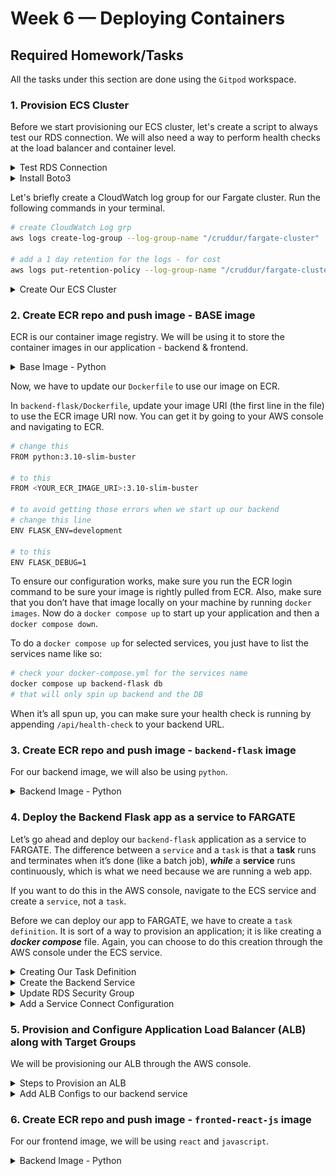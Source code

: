 # Week 6 — Deploying Containers

## Required Homework/Tasks

All the tasks under this section are done using the `Gitpod` workspace.

### 1. Provision ECS Cluster 

Before we start provisioning our ECS cluster, let's create a script to always test our RDS connection. We will also need a way to perform health checks at the load balancer and container level.

<details><summary>Test RDS Connection</summary>
<p> 

Let's create a script that will help us test the connection in our RDS instance.

In the `backend-flask/bin/db/` directory, create a script file named `test`. This script easily checks our connection from our container. so we just need to run the script from our container to test that our RDS instance (database) is connected. 

```python
#!/usr/bin/env python3

import psycopg
import os
import sys

connection_url = os.getenv("CONNECTION_URL")

# use this one to test if it works
# connection_url = os.getenv("PRD_CONNECTION_URL")

conn = None
try:
  print('attempting connection')
  conn = psycopg.connect(connection_url)
  print("Connection successful!")
except psycopg.Error as e:
  print("Unable to connect to the database:", e)
finally:
  conn.close()
```

**NOTE:** Make sure your RDS instance in AWS is started before executing the above script. 

To ensure you have the right permissions to execute the newly created script, run the following commands:

```bash
# By default, you will get permission denied when trying to run a script you just created
# run this command to grant it permission - https://www.tutorialspoint.com/unix/unix-file-permission.htm
chmod 555 backend-flask/bin/db/test
  
# execute the script 
./backend-flask/bin/db/test
```

</p>
</details>

<details><summary>Install Boto3</summary>
<p> 

Now let's do a health check for our `Flask` app. We'll add the following endpoint in our `app.py` file. This could be added at the top or bottom of where the other endpoints go, your preference. 

```python
@app.route('/api/health-check')
def health_check():
  return {'success': True}, 200
```

In the `backend-flask/bin/` directory, create a folder named `flask` and a file inside the folder called `health-check`.

```bash
# creates the "flask" folder
mkdir backend-flask/bin/flask

# creates the "health-check" file
touch backend-flask/bin/flask/health-check
```

We are using a `python` script for our `health-check` because we don't want to package network utilities like `curl` and `wget` in our script to avoid someone easily getting into our containers. 

Content of the `health-check` script:

```python
#!/usr/bin/env python3

import urllib.request

try:
  response = urllib.request.urlopen('http://localhost:4567/api/health-check')
  if response.getcode() == 200:
    print("[OK] Flask server is running")
    exit(0) # success
  else:
    print("[BAD] Flask server is not running")
    exit(1) # error

# This "except ConnectionRefusedError as e:" for some reason, is not capturing the error...
# So we'll just catch on all, even though this is a bad practice

except Exception as e:
  print(e)
  exit(1) # false


# If the exit codes aren't explicitly called, 
# It will automatically exit with a code 0, even if it exited with an error.
```

To ensure you have the right permissions to execute the newly created script, run the following commands:

```bash
# By default, you will get permission denied when trying to run a script you just created
# run this command to grant it permission - https://www.tutorialspoint.com/unix/unix-file-permission.htm
chmod 555 backend-flask/bin/flask/health-check
  
# execute the script 
./backend-flask/bin/flask/health-check
```

</p>
</details>

Let's briefly create a CloudWatch log group for our Fargate cluster. Run the following commands in your terminal. 

```bash
# create CloudWatch Log grp
aws logs create-log-group --log-group-name "/cruddur/fargate-cluster"

# add a 1 day retention for the logs - for cost 
aws logs put-retention-policy --log-group-name "/cruddur/fargate-cluster" --retention-in-days 1
```

<details><summary>Create Our ECS Cluster</summary>
<p> 

We will be using `service-connect` to create our ECS cluster. `Service-Connect` uses namespaces, and these namespaces can be viewed in your AWS Cloud Map. AWS Cloud Map is a way to name your resources dynamically. It’s sort of a way to map your AWS resources. [Read more here](https://blog.kerosene.cloud/using-aws-cloudmap-with-ecs-for-service-discovery-e9c04808e33b) 

```bash
aws ecs create-cluster \
--cluster-name cruddur \
--service-connect-defaults namespace=cruddur
```

After creation, go to your AWS console to confirm that your cluster was created or is being created. 

If you encounter this error while trying to create your ECS cluster, simply retry a couple of times. 

![Image of ECS API Error](assets/ecs-api-error.png)

Here's the reason for the error: [ServerException](https://repost.aws/knowledge-center/ecs-api-common-errors) 

</p>
</details>

### 2. Create ECR repo and push image - BASE image

ECR is our container image registry. We will be using it to store the container images in our application - backend & frontend.

<details><summary>Base Image - Python</summary>
<p> 

Check the `Dockerfile` of your `backend` folder and see what image it’s using. Let's create our repo for the base image.

```bash
# create the repo
aws ecr create-repository \
  --repository-name cruddur-python \
  --image-tag-mutability MUTABLE
```

### Login to ECR 

To be able to pull and push images to ECR, we need to log in to ECR. So to retrieve an authentication token and authenticate your Docker client to your registry, run the following command in your terminal.

```bash
aws ecr get-login-password --region $AWS_DEFAULT_REGION | docker login --username AWS --password-stdin "$AWS_ACCOUNT_ID.dkr.ecr.$AWS_DEFAULT_REGION.amazonaws.com"
```

### Set URL

This is a way to map to our new repo’s URI.

```bash
# set your URL as an environment variable 
export ECR_PYTHON_URL="$AWS_ACCOUNT_ID.dkr.ecr.$AWS_DEFAULT_REGION.amazonaws.com/cruddur-python"

# set your URL as an environment variable - GitPod
gp env ECR_PYTHON_URL="$AWS_ACCOUNT_ID.dkr.ecr.$AWS_DEFAULT_REGION.amazonaws.com/cruddur-python"

# ensure it matches the one in your AWS console
echo $ECR_PYTHON_URL
```

### Pull Image 

Now, let’s pull our image from docker.

```bash
docker pull python:3.10-slim-buster
```

### Tag Image 

Let’s tag the image we just pulled.

```bash
docker tag python:3.10-slim-buster $ECR_PYTHON_URL:3.10-slim-buster

# to confirm the image was properly tagged
docker images 
```

### Push Image 

Now, go ahead and push the image to ECR.

```bash
docker push $ECR_PYTHON_URL:3.10-slim-buster
```

</p>
</details>

Now, we have to update our `Dockerfile` to use our image on ECR. 

In `backend-flask/Dockerfile`, update your image URI (the first line in the file) to use the ECR image URI now. You can get it by going to your AWS console and navigating to ECR.

```bash
# change this 
FROM python:3.10-slim-buster

# to this 
FROM <YOUR_ECR_IMAGE_URI>:3.10-slim-buster

# to avoid getting those errors when we start up our backend
# change this line 
ENV FLASK_ENV=development

# to this 
ENV FLASK_DEBUG=1
```

To ensure our configuration works, make sure you run the ECR login command to be sure your image is rightly pulled from ECR. Also, make sure that you don’t have that image locally on your machine by running `docker images`. Now do a `docker compose up` to start up your application and then a `docker compose down`. 

To do a `docker compose up` for selected services, you just have to list the services name like so:

```bash
# check your docker-compose.yml for the services name
docker compose up backend-flask db 
# that will only spin up backend and the DB
```

When it’s all spun up, you can make sure your health check is running by appending `/api/health-check` to your backend URL.


### 3. Create ECR repo and push image - `backend-flask` image

For our backend image, we will also be using `python`. 

<details><summary>Backend Image - Python</summary>
<p> 

Check the `Dockerfile` of your backend folder and see what image it’s using. Let's create our repo for the `backend-flask` image.

```bash
# create the repo
aws ecr create-repository \
  --repository-name backend-flask \
  --image-tag-mutability MUTABLE
```

### Login to ECR 

To be able to pull and push images to ECR, we need to log in to ECR. So to retrieve an authentication token and authenticate your Docker client to your registry, run the following command in your terminal.

```bash
aws ecr get-login-password --region $AWS_DEFAULT_REGION | docker login --username AWS --password-stdin "$AWS_ACCOUNT_ID.dkr.ecr.$AWS_DEFAULT_REGION.amazonaws.com"
```

### Set URL

This is a way to map to our new repo’s URI.

```bash
# set our URL as an environment variable 
export ECR_BACKEND_FLASK_URL="$AWS_ACCOUNT_ID.dkr.ecr.$AWS_DEFAULT_REGION.amazonaws.com/backend-flask"

# set our URL as an environment variable - GitPod
gp env ECR_BACKEND_FLASK_URL="$AWS_ACCOUNT_ID.dkr.ecr.$AWS_DEFAULT_REGION.amazonaws.com/backend-flask"

# ensure it matches the one in your AWS console
echo $ECR_BACKEND_FLASK_URL
```

### Build Image 

Now, let’s build our image.

```bash
# make sure to be in your backend-flask folder 
docker build -t backend-flask .
```

### Tag Image 

Let’s tag the image we just built.

```bash
docker tag backend-flask:latest $ECR_BACKEND_FLASK_URL:latest

# to confirm the image was properly tagged
docker images 
```

### Push Image 

Now, go ahead and push the image to ECR.

```bash
docker push $ECR_BACKEND_FLASK_URL:latest
```

</p>
</details>


### 4. Deploy the Backend Flask app as a service to FARGATE

Let’s go ahead and deploy our `backend-flask` application as a service to FARGATE. The difference between a `service` and a `task` is that a **task** runs and terminates when it’s done (like a batch job), ***while*** a **service** runs continuously, which is what we need because we are running a web app. 

If you want to do this in the AWS console, navigate to the ECS service and create a `service`, not a `task`.

Before we can deploy our app to FARGATE, we have to create a `task definition`. It is sort of a way to provision an application; it is like creating a ***docker compose*** file. Again, you can choose to do this creation through the AWS console under the ECS service.

<details><summary>Creating Our Task Definition</summary>
<p> 
  
In the `aws/` directory, create a folder named `task-definitions` with a file called `backend-flask.json` for the task definitions. 

```bash
# create folder
mkdir aws/task-definitions

# create file
touch aws/task-definitions/backend-flask.json
```

Content of the `backend-flask.json` file:

```json
{
  "family": "backend-flask",
  // REMEMBER to change the AWS account id
  "executionRoleArn": "arn:aws:iam::387543059434:role/CruddurServiceExecutionRole",
  "taskRoleArn": "arn:aws:iam::387543059434:role/CruddurTaskRole",
  "networkMode": "awsvpc",
  "cpu": "256",
  "memory": "512",
  "requiresCompatibilities": [ 
    "FARGATE" 
  ],
  "containerDefinitions": [
    {
      "name": "backend-flask",
      // REMEMBER to change the AWS account id & region
      // make sure you grab yours from your ECR
      "image": "387543059434.dkr.ecr.ca-central-1.amazonaws.com/backend-flask",
      "essential": true,
      "healthCheck": {
        "command": [
          "CMD-SHELL",
          "python /backend-flask/bin/flask/health-check"
        ],
        "interval": 30,
        "timeout": 5,
        "retries": 3,
        "startPeriod": 60
      },
      "portMappings": [
        {
          "name": "backend-flask",
          "containerPort": 4567,
          "protocol": "tcp", 
          "appProtocol": "http"
        }
      ],
      "logConfiguration": {
        "logDriver": "awslogs",
        "options": {
            "awslogs-group": "cruddur",
            // REMEMBER to change the AWS region
            "awslogs-region": "ca-central-1",
            "awslogs-stream-prefix": "backend-flask"
        }
      },

      // REMEMBER to change the values to yours
      "environment": [
        {"name": "OTEL_SERVICE_NAME", "value": "backend-flask"},
        {"name": "OTEL_EXPORTER_OTLP_ENDPOINT", "value": "https://api.honeycomb.io"},
        {"name": "AWS_COGNITO_USER_POOL_ID", "value": "ca-central-1_CQ4wDfnwc"},
        {"name": "AWS_COGNITO_USER_POOL_CLIENT_ID", "value": "5b6ro31g97urk767adrbrdj1g5"},
        
        // we won't be leaving our origin open to the internet (*)
        {"name": "FRONTEND_URL", "value": "*"},
        {"name": "BACKEND_URL", "value": "*"},
        {"name": "AWS_DEFAULT_REGION", "value": "ca-central-1"}
      ],
      // REMEMBER to change the AWS account ids & regions
      "secrets": [
        {"name": "AWS_ACCESS_KEY_ID"    , "valueFrom": "arn:aws:ssm:ca-central-1:387543059434:parameter/cruddur/backend-flask/AWS_ACCESS_KEY_ID"},
        {"name": "AWS_SECRET_ACCESS_KEY", "valueFrom": "arn:aws:ssm:ca-central-1:387543059434:parameter/cruddur/backend-flask/AWS_SECRET_ACCESS_KEY"},
        {"name": "CONNECTION_URL"       , "valueFrom": "arn:aws:ssm:ca-central-1:387543059434:parameter/cruddur/backend-flask/CONNECTION_URL" },
        {"name": "ROLLBAR_ACCESS_TOKEN" , "valueFrom": "arn:aws:ssm:ca-central-1:387543059434:parameter/cruddur/backend-flask/ROLLBAR_ACCESS_TOKEN" },
        {"name": "OTEL_EXPORTER_OTLP_HEADERS" , "valueFrom": "arn:aws:ssm:ca-central-1:387543059434:parameter/cruddur/backend-flask/OTEL_EXPORTER_OTLP_HEADERS" }
      ]
    }
  ]
}
```

Make sure to create a log group in your AWS console - CloudWatch, called `cruddur` to match our configuration in this task definition file. 

```bash
# create a log group with retention days of 1 
aws logs create-log-group --log-group-name cruddur
aws logs put-retention-policy --log-group-name cruddur --retention-in-days 1
```

Also, we have to make sure both `AWS roles` (execution & task role) mentioned above already exist. 

In a **task definition** file, 

- a `TaskRole` is the IAM role that grants permissions to the actual application once the container is started (the permissions the container will have when it’s running), and
- an `ExecutionRole` is the IAM role that executes ECS actions, such as pulling the image, storing the application logs in CloudWatch, and making many more AWS API calls. This role grants permissions to start the containers defined in a task.

<details><summary>Task and Execution Roles</summary>
<p> 

### Task Execution Role

Now we will be creating the [task execution role](https://docs.aws.amazon.com/AmazonECS/latest/developerguide/task_execution_IAM_role.html). This is simply allowing ECS tasks to assume the execution role to be able to launch tasks. 

In the `aws/policies/` directory, add a file `service-assume-role-execution-policy.json` with the following content:

```json
{
  "Version":"2012-10-17",
  "Statement":[{
      "Action":["sts:AssumeRole"],
      "Effect":"Allow",
      "Principal":{
        "Service":["ecs-tasks.amazonaws.com"]
    }}]
}
```

In the `aws/policies/` directory, add another file `service-execution-policy.json` with the following content:

```bash
// REMEMBER TO CHANGE to your own ARN
{
  "Version":"2012-10-17",
  "Statement":[{
    "Effect": "Allow",
    "Action": [
      "ssm:GetParameters",
      "ssm:GetParameter"
    ],
    "Resource": "arn:aws:ssm:ca-central-1:387543059434:parameter/cruddur/backend-flask/*"
  }]
}
```

Let’s create the role now in AWS using these commands:

```bash
# create role
# make sure to be in the root directory 
aws iam create-role \
    --role-name CruddurServiceExecutionRole \
    --assume-role-policy-document "file://aws/policies/service-assume-role-execution-policy.json"

# add inline policy to role
aws iam put-role-policy \
  --policy-name CruddurServiceExecutionPolicy \
  --role-name CruddurServiceExecutionRole \
  --policy-document "file://aws/policies/service-execution-policy.json"
```

Go back to your AWS console and navigate to IAM Role to confirm it was created. 

### Task Role

Now let’s create our `task` role. 

Run the following commands to create a role and attach a policy to it.

```bash
# create role
aws iam create-role \
    --role-name CruddurTaskRole \
    --assume-role-policy-document "{
  \"Version\":\"2012-10-17\",
  \"Statement\":[{
    \"Action\":[\"sts:AssumeRole\"],
    \"Effect\":\"Allow\",
    \"Principal\":{
      \"Service\":[\"ecs-tasks.amazonaws.com\"]
    }
  }]
}"

# add inline policy to role 
aws iam put-role-policy \
  --policy-name SSMAccessPolicy \
  --role-name CruddurTaskRole \
  --policy-document "{
  \"Version\":\"2012-10-17\",
  \"Statement\":[{
    \"Action\":[
      \"ssmmessages:CreateControlChannel\",
      \"ssmmessages:CreateDataChannel\",
      \"ssmmessages:OpenControlChannel\",
      \"ssmmessages:OpenDataChannel\"
    ],
    \"Effect\":\"Allow\",
    \"Resource\":\"*\"
  }]
}
"
```

Grant CloudWatch and X-ray access:

```bash
aws iam attach-role-policy --policy-arn arn:aws:iam::aws:policy/CloudWatchFullAccess --role-name CruddurTaskRole
aws iam attach-role-policy --policy-arn arn:aws:iam::aws:policy/AWSXRayDaemonWriteAccess --role-name CruddurTaskRole
```

Confirm that these policies are attached to the `CruddurTaskRole` in your AWS console. 

</p>
</details>

AWS has 2 different services for secret storage, **Secrets Manager** and **Parameter Store**. Using the **Secrets Manager** costs money compared to the **Parameter Store**, which is free. They are both easy to use and integrate with applications. 

<details><summary>Storing Our Secrets </summary>
<p> 

This feature is found under the **Systems Manager** service in the AWS console if you want to create them through the console. 

Before running each of these lines, make sure they exist as an environment variable in your bash terminal, not just your `docker compose` file. 

**For example:** Instead of hardcoding your environment variables this way `ACCESS_KEY: hdrgsdgcr` in your docker file, do this instead `ACCESS_KEY: $ACCESS_KEY` and make sure that value has been exported already to your terminal using the `export` command. 

Using the CLI, let’s store our sensitive data in the parameter store:

```bash
aws ssm put-parameter --type "SecureString" --name "/cruddur/backend-flask/AWS_ACCESS_KEY_ID" --value $AWS_ACCESS_KEY_ID
aws ssm put-parameter --type "SecureString" --name "/cruddur/backend-flask/AWS_SECRET_ACCESS_KEY" --value $AWS_SECRET_ACCESS_KEY
aws ssm put-parameter --type "SecureString" --name "/cruddur/backend-flask/CONNECTION_URL" --value $PRD_CONNECTION_URL
aws ssm put-parameter --type "SecureString" --name "/cruddur/backend-flask/ROLLBAR_ACCESS_TOKEN" --value $ROLLBAR_ACCESS_TOKEN
aws ssm put-parameter --type "SecureString" --name "/cruddur/backend-flask/OTEL_EXPORTER_OTLP_HEADERS" --value "x-honeycomb-team=$HONEYCOMB_API_KEY"
```

Afterward, go into your AWS console and confirm these were properly set. Check each of the values and ensure they are all correct.

</p>
</details>

Before we can create our task, we need to register the task definition. Let's do that using this command:

```bash
aws ecs register-task-definition --cli-input-json file://aws/task-definitions/backend-flask.json
```

Confirm in your AWS console by navigating to your ECS service and clicking `task definitions`.

![Image of Task Definition Registration](assets/task-definition-registration.png)

</p>
</details>

<details><summary>Create the Backend Service</summary>
<p> 
  
Now, we can create our `backend-flask` service. Let's use the CLI to deploy this service. Remember it is your choice to either create it through the console or CLI. 

If we are creating this service through the CLI, we will need to create a JSON configuration file for the service. This enables us easily launch the service. 

```bash
# create file
touch aws/json/service-backend-flask.json
```

Content of the `service-backend-flask.json` file:

```json
{
  "cluster": "cruddur",
  "launchType": "FARGATE",
  "desiredCount": 1,
  "enableECSManagedTags": true,
  "enableExecuteCommand": true,
  "networkConfiguration": {
    "awsvpcConfiguration": {
      "assignPublicIp": "ENABLED",
      "securityGroups": [
        "sg-04bdc8d5443cc8283" // replace with yours
      ],
      "subnets": [
        // replace with yours
        "subnet-0462b87709683ccaa",
        "subnet-066a53dd88d557e05",
        "subnet-021a6adafb79249e3"
      ]
    }
  },
  "propagateTags": "SERVICE",
  "serviceName": "backend-flask",
  "taskDefinition": "backend-flask"
}
```

Make sure the `crud-srv-SG` security group exists; if not, use the commands below to create one. This will serve as the security group for our ECS services. 

```bash
# run in your terminal
export CRUD_SERVICE_SG=$(aws ec2 create-security-group \
  --group-name "crud-srv-SG" \
  --description "Security group for Cruddur services on ECS" \
  --vpc-id $DEFAULT_VPC_ID \
  --query "GroupId" --output text)

echo $CRUD_SERVICE_SG

# authorize port 80
aws ec2 authorize-security-group-ingress \
  --group-id $CRUD_SERVICE_SG \
  --protocol tcp \
  --port 80 \
  --cidr 0.0.0.0/0
```

To grab the `ID's` of the security group and subnets, use the following commands:

```bash
# grab the custom security grp ID
export CRUD_SERVICE_SG=$(aws ec2 describe-security-groups \
  --filters Name=group-name,Values=crud-srv-SG \
  --query 'SecurityGroups[*].GroupId' \
  --output text)
# MAKE SURE NAME(Values) MATCHES YOUR OWN security grp

# grab the DEFAULT subnets 
export DEFAULT_SUBNET_IDS=$(aws ec2 describe-subnets  \
 --filters Name=vpc-id,Values=$DEFAULT_VPC_ID \
 --query 'Subnets[*].SubnetId' \
 --output json | jq -r 'join(",")')

echo $DEFAULT_SUBNET_IDS
```

Let’s go ahead and get our `VPC ID` from AWS and then set it as an environment variable in our terminal. 

```bash
# run in your terminal
export DEFAULT_VPC_ID=$(aws ec2 describe-vpcs \
--filters "Name=isDefault, Values=true" \
--query "Vpcs[0].VpcId" \
--output text)

echo $DEFAULT_VPC_ID
```

Navigate to your AWS console to make sure everything is properly created. 

Now, we can create our service 

```bash
aws ecs create-service --cli-input-json file://aws/json/service-backend-flask.json
```

Give the task some time to deploy. 

If you are encountering this error, it is due to some permissions issues with our roles. Let's go ahead and resolve that. 

![Image of ECS Roles Permissions Error](assets/ecs-roles-permissions-error.png)

<details><summary>Troubleshooting ECS Roles</summary>
<p> 

Make the following updates to your `CruddurServiceExecutionRole` in AWS. That will be your `service-execution-policy.json` file in your source code. 

```json
// Modify your code with these new changes

{
  "Version":"2012-10-17",
  "Statement":[
  {
    "Effect": "Allow",
    "Action": [
      "ecr:GetAuthorizationToken",
      "ecr:BatchCheckLayerAvailability",
      "ecr:GetDownloadUrlForLayer",
      "ecr:BatchGetImage",
      "logs:CreateLogStream",
      "logs:PutLogEvents"
    ],
    "Resource": "*"
  },
  {
    "Effect": "Allow",
    "Action": [
      "ssm:GetParameters",
      "ssm:GetParameter"
    ],
    // REMEMBER to change the acct id & region
    "Resource": "arn:aws:ssm:ca-central-1:387543059434:parameter/cruddur/backend-flask/*"
  }]
}
```

After the modifications, try recreating the roles and creating the service again through the CLI. For some reason, creating the service through the console doesn’t give us a `health-check` status, and we can’t ssh (shell) into the container either to check it out. So it is best to create the `fargate` services through the CLI. 

</p>
</details>

After that permissions issue has been resolved, go over to your AWS console to confirm the service is created and the task in it is `running` successfully. If the `health-check` status is still `unknown`, let’s follow the steps below to resolve it.

<details><summary>Troubleshooting ECS Unknown Health Check</summary>
<p> 

We need to download a session manager plugin to enable us to shell into our container. To make that easy for us, add this to your `gitpod.yml` file to install it for us on startup. 

```yaml
# add after backend-flask
- name: fargate
    before: | # if you use "init", u won't c it wen u start up ur env 
      curl "https://s3.amazonaws.com/session-manager-downloads/plugin/latest/ubuntu_64bit/session-manager-plugin.deb" -o "session-manager-plugin.deb"
      sudo dpkg -i session-manager-plugin.deb
      cd backend-flask
```

To verify the `session-manager` is working, run this command:

```bash
session-manager-plugin
```

Now to resolve the `unknown` health check error, run this command to shell into the container and investigate the problem.

```bash
aws ecs execute-command  \
	--region $AWS_DEFAULT_REGION \
	--cluster cruddur \
	--task 467e033cabe94949a05d844b449976da \ # replace with your TASK_ID
	--container backend-flask \
	--command "/bin/bash" \
	--interactive
```

To list your ECS tasks, use this command:

```bash
aws ecs list-tasks --cluster cruddur
```

I keep getting this error:

![Image of Execute-Command Error](assets/execute-command-error.png)

```bash
aws ecs update-service --force-new-deployment --cluster cruddur --task-definition backend-flask --service backend-flask --enable-execute-command
```

<details><summary>Script to Connect to the backend service Container</summary>
<p> 

In the `backend-flask/bin/` directory, create a folder `ecs` with a file `connect-to-service`:

```bash
# create folder 
mkdir backend-flask/bin/ecs

# create file
touch backend-flask/bin/ecs/connect-to-service
```

Content of the `connect-to-service` file:

```bash
#! /usr/bin/bash

if [ -z "$1" ]; then
  echo "No TASK_ID argument supplied eg ./bin/ecs/connect-to-service 99b2f8953616495e99545e5a6066fbb5d backend-flask"
  exit 1
fi
TASK_ID=$1

if [ -z "$2" ]; then
  echo "No CONTAINER_NAME argument supplied eg ./bin/ecs/connect-to-service 99b2f8953616495e99545e5a6066fbb5d backend-flask"
  exit 1
fi
CONTAINER_NAME=$2

echo "TASK ID : $TASK_ID"
echo "Container Name: $CONTAINER_NAME"

aws ecs execute-command  \
--region $AWS_DEFAULT_REGION \
--cluster cruddur \
--task $TASK_ID \
--container $CONTAINER_NAME \
--command "/bin/bash" \
--interactive
```

To ensure you have the right permissions to execute the newly created script, run the following commands:

```bash
# By default, you will get permission denied when trying to run a script you just created
# run this command to grant it permission - https://www.tutorialspoint.com/unix/unix-file-permission.htm
chmod 555 backend-flask/bin/ecs/connect-to-service

# execute the script 
./backend-flask/bin/ecs/connect-to-service
```

</p>
</details>

Inside your backend container, run the command below to confirm the `health-check` status of the app server.

```bash
# check the status of the application server
./bin/flask/health-check
```

![Image of a Successful Health Check using Execute-Command](assets/successful-health-check-with-execute-cmd.png)

After confirming the server is running, go into your AWS console and refresh. It should have a **green checkmark** that says `healthy`. 

![Image of a Healthy Task on ECS Console](assets/healthy-task-on-ecs-console.png)

</p>
</details>

Now let's try out our configuration in the browser. In the ECS service console, navigate to the **Configurations** tab, then select the `task`. You should now see a **public IP**, go ahead and copy that and then append `:4567` to see if you can access the backend. If you are not able to access the backend, follow these steps to resolve it. 

- In the AWS console, navigate to the security group attached to the ECS service. Go ahead and edit it. Change the `security group rule ID` to have a **Custom TCP** with port range `4567` and source as **Anywhere**.
  
- You can also check to see if a **Network Interface**(eni) was created for your ECS service.

Now try out the URL again; it should work. 

- `public IP:4567`

- You can also check the health status by appending the `health-check` endpoint like `public IP:4567/api/health-check`. 

</p>
</details>

<details><summary>Update RDS Security Group</summary>
<p> 

Let’s make sure our security group, `CRUD_SERVICE_SG` has access to our RDS instance. 

First, we have to modify the security group, and create a connection script that tests out our connection inside the ECS service containers. 

```python
# create test file 
touch backend-flask/bin/db/test

# file content 

#!/usr/bin/env python3
import psycopg
import os
import sys

connection_url = os.getenv("CONNECTION_URL")

conn = None
try:
  print('attempting connection')
  conn = psycopg.connect(connection_url)
  print("Connection successful!")
except psycopg.Error as e:
  print("Unable to connect to the database:", e)
finally:
  conn.close()
```

Before implementing this solution, try typing the public IP of your ECS container (IP:4567) and then append `/api/activities/home`. You shouldn’t be getting any results displayed. 

Our RDS instance uses the default SG, so we should add another inbound rule to accept our `CRUD_SERVICE_SG` used for our ECS services.

For our default security group (which is the one connected to our RDS instance)

- Add a new rule,
- Add **Type** as `PostgreSQL`
- Source as `Custom` and then select the security group of your ECS service
- By choice, you can add a **Description** as `ECS-CruddurServices`

After the modification, shell back into your ECS `backend-flask` service container. 

```bash
# get task_ID
aws ecs list-tasks --cluster cruddur

# connect to task container
./backend-flask/bin/ecs/connect-to-service 317d3a2c18044cc18beb1238323ba1b2 backend-flask
```

Inside the container, run this script to ensure we have a database connection. 

```bash
./bin/db/test
```

You should have a **Connection successful!** message displayed.

![Image of Connection Successful for RDS](assets/connection-successful-for-RDS.png)

Now, try typing the public IP of your ECS container `(IP:4567)` again and appending `/api/activities/home`. You should get some JSON back. 

</p>
</details>

<details><summary>Add a Service Connect Configuration</summary>
<p> 

In the `aws/json/service-backend-flask.json` file, make these modifications to add the `service-connect` configurations.

```json
{
  "cluster": "cruddur",
  "launchType": "FARGATE",
  "desiredCount": 1,
  "enableECSManagedTags": true,
  "enableExecuteCommand": true,
  "networkConfiguration": {
    "awsvpcConfiguration": {
      "assignPublicIp": "ENABLED",
      "securityGroups": [
        "sg-04bdc8d5443cc8283" // replace with yours
      ],
      "subnets": [
        // replace with yours
        "subnet-0462b87709683ccaa",
        "subnet-066a53dd88d557e05",
        "subnet-021a6adafb79249e3"
      ]
    }
  },
  // NEW configuration added
  "serviceConnectConfiguration": {
    "enabled": true,
    "namespace": "cruddur",
    "services": [
      {
        // portName is same as what we called it in our task definitions
        "portName": "backend-flask",
        "discoveryName": "backend-flask",
        "clientAliases": [{"port": 4567}]
      }
    ]
  },
  "propagateTags": "SERVICE",
  "serviceName": "backend-flask",
  "taskDefinition": "backend-flask"
}
```

Use these commands below to find your `security grp` and `subnets`

```bash
# grab the custom security grp ID
export CRUD_SERVICE_SG=$(aws ec2 describe-security-groups \
  --filters Name=group-name,Values=crud-srv-sg \
  --query 'SecurityGroups[*].GroupId' \
  --output text)

# grab the DEFAULT security grp
export DEFAULT_VPC_ID=$(aws ec2 describe-vpcs \
--filters "Name=isDefault, Values=true" \
--query "Vpcs[0].VpcId" \
--output text)

echo $DEFAULT_VPC_ID

# grab the DEFAULT subnets 
export DEFAULT_SUBNET_IDS=$(aws ec2 describe-subnets  \
 --filters Name=vpc-id,Values=$DEFAULT_VPC_ID \
 --query 'Subnets[*].SubnetId' \
 --output json | jq -r 'join(",")')

echo $DEFAULT_SUBNET_IDS
```

Now, we can recreate our service to be sure every configuration checks out. 

```bash
aws ecs create-service --cli-input-json file://aws/json/service-backend-flask.json
```

Go over to your AWS console to confirm the service is created and the task in it is `running` successfully.

Also, check the endpoint on the browser to be sure; everything is still okay `public IP:4567/api/health-check` OR `public IP:4567/api/activities/home`. Any of the endpoints should work.

</p>
</details>


### 5. Provision and Configure Application Load Balancer (ALB) along with Target Groups

We will be provisioning our ALB through the AWS console.

<details><summary>Steps to Provision an ALB</summary>
<p> 

Let's navigate to **Load Balancers** located under the **EC2** service. 

- Select the **Application Load Balancers** - these are used for web applications and HTTPS requests. Because of the `service-connect` feature in our ECS service, we are able to use ALB and not NLB (Network Load Balancer).
  
- Choose a name for the load balancer; mine is `cruddur-alb`.
  
- Leave the **Scheme** as `Internet-facing` and the **IP address type** as `IPv4`

- For the **Network Mapping**, select all 3 of your subnets in each of the AZs
  
- For the **Security Group**, we will be creating a new one, select `Create a new one`
  
    - New security group name: `cruddur-alb-sg`
      
    - Description: `cruddur-alb-sg`
      
    - VPC: **Leave as is**
    
    - Inbound rules:
        - HTTP, source = Anywhere
        - HTTPS, source = Anywhere
          
    - Outbound rules: **Leave as is**
      
    - Now go ahead and **Create**

***Important!*** - We need to add this new security group (SG) to our ECS service SG so that instead of hitting an IP address, it will now be a load balancer. 

- Go into your SG for ECS located under the **EC2** service and edit its inbound rules
  
- Add another rule with **Type** = Custom TCP, **Port range** = 4567,  **Source** = sg_of_alb and **Description** = CruddurALB
  
- Now, only through the LB can we gain access to our services. Yay!!! 🎉
  
- For the **Listeners and routing**, let’s create a target group by clicking the blue link that says `Create target group`
  
    - In this section, select `IP addresses` as the **target type** (because we are using FARGATE and we are pointing to an IP address)
      
    - Target group name: `cruddur-backend-flask-tg`
      
    - Protocol & Port: `HTTP` and `4567`. The listener listens on port `80`, and the target group points to the port of the container, in our case is `4567`
      
    - Leave the **IP address type** and **Protocol version** as is.
      
    - For the **Health checks**, our path will be `/api/health-check`
      
        - Go on and expand the **Advanced health check settings**
          
        - Leave the **Port** as `traffic port`
          
        - Healthy threshold: `3`
          
        - Unhealthy threshold: `2`
          
        - Timeout: `5`
          
        - Interval: `30`
          
        - Success codes: `200`
        
        - Now go on and click **Next,** then **Create.**
        
- Now back to our **Listeners and routing**, let’s select our target group
  
    - Protocol: `HTTP`
    
    - Port: `4567`
  
    - Let’s add one for our `frontend` as well
      
        - Click **Add listener**
          
        - Protocol: `HTTP`
          
        - Port: `3000`
          
        - Default action: select the frontend target group
          
            - Let’s create the `cruddur-frontend-react-js-tg`
              
            - Use the same configurations for the backend, **EXCEPT*** adding a health check path
              
- Now, after those configurations, go ahead and click **Create load balancer**

</p>
</details>

<details><summary>Add ALB Configs to our backend service</summary>
<p> 

Now we need to add our ALB configurations to our backend service; go to your `aws/json/service-backend-flask.json` file and make the following updates. 

```json
{
  "cluster": "cruddur",
  "launchType": "FARGATE",
  "desiredCount": 1,
  "enableECSManagedTags": true,
  "enableExecuteCommand": true,

  // NEW configuration added
  "loadBalancers": [
    {
        // REPLACE "targetGroupArn" with yours 
        "targetGroupArn": "arn:aws:elasticloadbalancing:ca-central-1:387543059434:targetgroup/cruddur-backend-flask-tg/87ed2a3daf2d2b1d",
        "containerName": "backend-flask",
        "containerPort": 4567
    }
  ],

  "networkConfiguration": {
    "awsvpcConfiguration": {
      "assignPublicIp": "ENABLED",
      "securityGroups": [
        "sg-04bdc8d5443cc8283" // replace with yours
      ],
      "subnets": [
        // replace with yours
        "subnet-0462b87709683ccaa",
        "subnet-066a53dd88d557e05",
        "subnet-021a6adafb79249e3"
      ]
    }
  },
  "serviceConnectConfiguration": {
    "enabled": true,
    "namespace": "cruddur",
    "services": [
      {
        "portName": "backend-flask",
        "discoveryName": "backend-flask",
        "clientAliases": [{"port": 4567}]
      }
    ]
  },
  "propagateTags": "SERVICE",
  "serviceName": "backend-flask",
  "taskDefinition": "backend-flask"
}
```

Now you can go ahead and launch another backend service with the new features using this command:

```bash
# launch service 
aws ecs create-service --cli-input-json file://aws/json/service-backend-flask.json
```

In your **Load balancer** page, if your endpoints say ***Not reachable***, let’s go and edit our inbound rules for our load balancer security group, `cruddur-alb-sg`

![Image of Not reachable LB endpoints](assets/not-reachable-LB-endpoints.png)

- Add a new rule with the following configurations for the **backend**
  
    - Type: `Custom TCP`
      
    - Port range: `4567`
      
    - Source: `Anywhere`
      
    - Description: `TEMP1`  means temporary
      
- Add a new rule with the following configurations for the **frontend**
  
    - Type: `Custom TCP`
      
    - Port range: `3000`
      
    - Source: `Anywhere`
      
    - Description: `TEMP2` meaning temporary

Go back to your **load balancer** under the **EC2** service to confirm the error is gone. You can also check the **Targets** if they say `healthy` or `unhealthy`. 

Also, check your ECS service tasks. You can view the logs of the container by clicking the logs in the running container in ECS. 

**Important:** If your **target group** keeps saying `unhealthy`, but your ECS tasks say `healthy`. Just check the **outbound rules** for your **ALB*** security group. Make sure that there is a **rule** to allow all traffic from **anywhere**. That should resolve that error. 

![Image of the Newly Added Security Group](assets/newly-added-security-group.png)

In your load balancer, copy the `DNS name:4567` or `DNS name:4567/api/health-check` to your browser.
 
</p>
</details>


### 6. Create ECR repo and push image - `fronted-react-js` image

For our frontend image, we will be using `react` and `javascript`. 

<details><summary>Backend Image - Python</summary>
<p> 

Check the `Dockerfile` of your frontend folder and see what image it’s using. Let's create our repo for the `frontend-react-js` image.

```bash
# create the repo
aws ecr create-repository \
  --repository-name frontend-react-js \
  --image-tag-mutability MUTABLE
```

### Login to ECR 

To be able to pull and push images to ECR, we need to log in to ECR. So to retrieve an authentication token and authenticate your Docker client to your registry, run the following command in your terminal.

```bash
aws ecr get-login-password --region $AWS_DEFAULT_REGION | docker login --username AWS --password-stdin "$AWS_ACCOUNT_ID.dkr.ecr.$AWS_DEFAULT_REGION.amazonaws.com"
```

### Set URL

This is a way to map to our new repo’s URI.

```bash
# set our URL as an environment variable 
export ECR_FRONTEND_REACT_URL="$AWS_ACCOUNT_ID.dkr.ecr.$AWS_DEFAULT_REGION.amazonaws.com/frontend-react-js"

# set our URL as an environment variable - GitPod
gp env ECR_FRONTEND_REACT_URL="$AWS_ACCOUNT_ID.dkr.ecr.$AWS_DEFAULT_REGION.amazonaws.com/frontend-react-js"

# ensure it matches the one in your AWS console
echo $ECR_FRONTEND_REACT_URL
```

### Build Image 

Now, let’s build our image.

```bash
# DON'T if you've run this already
# make sure to be in your frontend-react-js folder 
docker build \
--build-arg REACT_APP_BACKEND_URL="https://4567-$GITPOD_WORKSPACE_ID.$GITPOD_WORKSPACE_CLUSTER_HOST" \
--build-arg REACT_APP_AWS_PROJECT_REGION="$AWS_DEFAULT_REGION" \
--build-arg REACT_APP_AWS_COGNITO_REGION="$AWS_DEFAULT_REGION" \
--build-arg REACT_APP_AWS_USER_POOLS_ID="$REACT_APP_AWS_USER_POOLS_ID" \
--build-arg REACT_APP_CLIENT_ID="$REACT_APP_CLIENT_ID" \
-t frontend-react-js \
-f Dockerfile.prod \
.
```

### Tag Image 

Let’s tag the image we just built.

```bash
docker tag frontend-react-js:latest $ECR_FRONTEND_REACT_URL:latest

# to confirm the image was properly tagged
docker images  
```

### Push Image 

Now, go ahead and push the image to ECR.

```bash
docker push $ECR_FRONTEND_REACT_URL:latest
```

To test locally,

```bash
# start up app [only start up backend & db],
# make sure not to include "frontend" cuz we want to test if it can start up
docker compose up

# locally test
docker run --rm -p 3000:3000 -it frontend-react-js
```


### 7. Deploy Frontend React JS app as a service to FARGATE

Let’s go ahead and deploy our `frontend-react-js` application as a service to FARGATE. 

Before we can deploy our app to FARGATE, we have to create a **task definition**. It is sort of a way to provision an application; it is like creating a **docker-compose*** file. Again, you can choose to do this creation through the AWS console under the ECS service. 

<details><summary>Create Frontend Task Definition</summary>
<p> 

In the `aws/` folder, create a file `frontend-react-js.json` for your task definitions. 

```bash
# create file
touch aws/task-definitions/frontend-react-js.json
```

Content of the `frontend-react-js.json` file:

```json
{
  "family": "frontend-react-js",
  // change AWS acct ID
  "executionRoleArn": "arn:aws:iam::387543059434:role/CruddurServiceExecutionRole",
  "taskRoleArn": "arn:aws:iam::387543059434:role/CruddurTaskRole",
  "networkMode": "awsvpc",
  "cpu": "256",
  "memory": "512",
  "requiresCompatibilities": [ 
    "FARGATE" 
  ],
  "containerDefinitions": [
    {
      "name": "frontend-react-js",
      // change to YOURS
      "image": "387543059434.dkr.ecr.ca-central-1.amazonaws.com/frontend-react-js",
      "essential": true,
      "healthCheck": {
        "command": [
          "CMD-SHELL",
          "curl -f http://localhost:3000 || exit 1"
        ],
        "interval": 30,
        "timeout": 5,
        "retries": 3
      },
      "portMappings": [
        {
          "name": "frontend-react-js",
          "containerPort": 3000,
          "protocol": "tcp", 
          "appProtocol": "http"
        }
      ],

      "logConfiguration": {
        "logDriver": "awslogs",
        "options": {
            "awslogs-group": "cruddur",
            // change region
            "awslogs-region": "ca-central-1",
            "awslogs-stream-prefix": "frontend-react-js"
        }
      }
    }
  ]
}
```

</p>
</details>

Since we didn’t pass an environment variable as we did in our `backend`, we need to do a 2-build step or multi-stage stage for our docker files. 

<details><summary>Create Dockerfile for Production</summary>
<p> 

Now let’s  create a separate `Dockerfile` for production. 

In `frontend-react-js` folder, create a `Dockerfile.prod` file

```bash
# create file
touch frontend-react-js/Dockerfile.prod
```

Content of the `Dockerfile.prod` file:

```bash
# Base Image ~~~~~~~~~~~~~~~~~~~~~~~~~~~~~~~~~~
FROM node:16.18 AS build

# This is to assign environment variables
ARG REACT_APP_BACKEND_URL
ARG REACT_APP_AWS_PROJECT_REGION
ARG REACT_APP_AWS_COGNITO_REGION
ARG REACT_APP_AWS_USER_POOLS_ID
ARG REACT_APP_CLIENT_ID

# This is to call our assigned environment variables
ENV REACT_APP_BACKEND_URL=$REACT_APP_BACKEND_URL
ENV REACT_APP_AWS_PROJECT_REGION=$REACT_APP_AWS_PROJECT_REGION
ENV REACT_APP_AWS_COGNITO_REGION=$REACT_APP_AWS_COGNITO_REGION
ENV REACT_APP_AWS_USER_POOLS_ID=$REACT_APP_AWS_USER_POOLS_ID
ENV REACT_APP_CLIENT_ID=$REACT_APP_CLIENT_ID

COPY . ./frontend-react-js
WORKDIR /frontend-react-js
RUN npm install
RUN npm run build

# New Base Image ~~~~~~~~~~~~~~~~~~~~~~~~~~~~~~
FROM nginx:1.23.3-alpine

# --from=build is coming from the Base Image
COPY --from=build /frontend-react-js/build /usr/share/nginx/html
COPY --from=build /frontend-react-js/nginx.conf /etc/nginx/nginx.conf

EXPOSE 3000
```

Because of the `nginx` configuration, we have in our new `Dockerfile`, we now have to create an `nginx.conf` file. The `nginx.conf` file in the `Dockerfile` is used to configure the Nginx web server that is being used to serve the static content generated by our react application.

In the `frontend-react-js` folder, create a `nginx.conf` file

```bash
# Set the worker processes
# 1 task, 1 container -> always have this practice 
worker_processes 1;

# Set the events module
events {
  worker_connections 1024;
}

# Set the http module
http {
  # Set the MIME types
  include /etc/nginx/mime.types;
  default_type application/octet-stream;

  # Set the log format
  log_format  main  '$remote_addr - $remote_user [$time_local] "$request" '
                    '$status $body_bytes_sent "$http_referer" '
                    '"$http_user_agent" "$http_x_forwarded_for"';

  # Set the access log
  access_log  /var/log/nginx/access.log main;

  # Set the error log
  error_log /var/log/nginx/error.log;

  # Set the server section
  server {
    # Set the listen port
    listen 3000;

    # Set the root directory for the app
    root /usr/share/nginx/html;

    # Set the default file to serve
    index index.html;

    location / {
        # First attempt to serve request as file, then
        # as directory, then fall back to redirecting to index.html
        try_files $uri $uri/ $uri.html /index.html;
    }

    # Set the error page
    error_page  404 /404.html;
    location = /404.html {
      internal;
    }

    # Set the error page for 500 errors
    error_page  500 502 503 504  /50x.html;
    location = /50x.html {
      internal;
    }
  }
}
```

This configuration file sets up the server to listen on port `3000` and serves the static files located in the `/usr/share/nginx/html` directory. It also sets up error pages and logging.

The `location / block` in the configuration file is particularly important as it specifies how `nginx` will handle incoming requests. In this case, it uses the `try_files` directive to first attempt to serve the request as a file, then as a directory, and finally fall back to redirecting to `index.html`.

In the `frontend-react-js` directory, do an `npm run build` to build our configuration.

If you encounter a `setCognitoErrors` error, go into the mentioned files and change `setCognitoErrors` to `setErrors` instead. 

![Image of setCognitoErrors During an NPM build](assets/setCognitoErrors-during-npm-build.png)

After you have resolved the above error, your build should be successful now. 

In your `.gitignore` file, you can add these file paths so as to not commit them. 

```bash
docker/**/*
frontend-react-js/build/*
```

Now let’s build our new docker image from `Dockerfile.prod`. 

```bash
# remember to replace with your own values
docker build \
--build-arg REACT_APP_BACKEND_URL="http://cruddur-alb-402134244.us-west-2.elb.amazonaws.com:4567" \
--build-arg REACT_APP_AWS_PROJECT_REGION="$AWS_DEFAULT_REGION" \
--build-arg REACT_APP_AWS_COGNITO_REGION="$AWS_DEFAULT_REGION" \
--build-arg REACT_APP_AWS_USER_POOLS_ID="$REACT_APP_AWS_USER_POOLS_ID" \
--build-arg REACT_APP_CLIENT_ID="$REACT_APP_CLIENT_ID" \
-t frontend-react-js \
-f Dockerfile.prod \
.
```
  
</p>
</details>

<details><summary>Create the Frontend Service</summary>
<p> 

Now let’s create a JSON file for our frontend service to enable us easily launch the service. 

```bash
# create file
touch aws/json/service-frontend-react-js.json
```

Add the following content to the file:

```json
{
  "cluster": "cruddur",
  "launchType": "FARGATE",
  "desiredCount": 1,
  "enableECSManagedTags": true,
  "enableExecuteCommand": true,

  // NEW configuration added
  "loadBalancers": [
    {
        // replace with yours [frontend] 
        "targetGroupArn": "arn:aws:elasticloadbalancing:ca-central-1:387543059434:targetgroup/FRONTEND_TARGET_GRP/87ed2a3daf2d2b1d",
        "containerName": "frontend-react-js",
        "containerPort": 3000
    }
  ],

  "networkConfiguration": {
    "awsvpcConfiguration": {
      "assignPublicIp": "ENABLED",
      // replace with yours 
      "securityGroups": [
        "sg-04bdc8d5443cc8283"
      ],
      // replace with yours
      "subnets": [
        "subnet-0462b87709683ccaa",
        "subnet-066a53dd88d557e05",
        "subnet-021a6adafb79249e3"
      ]
    }
  },
  "propagateTags": "SERVICE",
  "serviceName": "frontend-react-js",
  "taskDefinition": "frontend-react-js",
  "serviceConnectConfiguration": {
    "enabled": true,
    "namespace": "cruddur",
    "services": [
      {
        "portName": "frontend-react-js",
        "discoveryName": "frontend-react-js",
        "clientAliases": [{"port": 3000}]
      }
    ]
  }
}
```

Use these commands below to find your `security grp` and `subnets` ids.

```bash
# grab the custom security grp ID
export CRUD_SERVICE_SG=$(aws ec2 describe-security-groups \
  --filters Name=group-name,Values=crud-srv-sg \
  --query 'SecurityGroups[*].GroupId' \
  --output text)

# grab the DEFAULT security grp
export DEFAULT_VPC_ID=$(aws ec2 describe-vpcs \
--filters "Name=isDefault, Values=true" \
--query "Vpcs[0].VpcId" \
--output text)

echo $DEFAULT_VPC_ID

# grab the DEFAULT subnets 
export DEFAULT_SUBNET_IDS=$(aws ec2 describe-subnets  \
 --filters Name=vpc-id,Values=$DEFAULT_VPC_ID \
 --query 'Subnets[*].SubnetId' \
 --output json | jq -r 'join(",")')

echo $DEFAULT_SUBNET_IDS
```

Now we can go ahead to register our task definition.

```bash
aws ecs register-task-definition --cli-input-json file://aws/task-definitions/frontend-react-js.json
```

Confirm in your AWS console by navigating to your **ECS service** and selecting `task definitions`.

Now, we can create our service: 

```bash
aws ecs create-service --cli-input-json file://aws/json/service-frontend-react-js.json
```

Go over to your AWS console to confirm the service is created and the task in it is `running` successfully.

But in our case, we are getting `unhealthy` status for our `frontend` task.

<details><summary>Troubleshooting Unhealthy Status of the Frontend</summary>
<p> 

Go ahead and stop the `frontend` service from the AWS console. Now we will edit our `frontend-react-js.json` service file to remove the load balancer configuration so we can shell into our container to troubleshoot. Detaching the load balancer from our service enables us to shell into the container to debug. 

```json
// REMOVE
  "loadBalancers": [
    {
        // replace with yours [frontend] 
        "targetGroupArn": "arn:aws:elasticloadbalancing:ca-central-1:387543059434:targetgroup/FRONTEND_TARGET_GRP/87ed2a3daf2d2b1d",
        "containerName": "frontend-react-js",
        "containerPort": 3000
    }
  ],
```

After that update, relaunch the service again and check the AWS console to be sure the service started up alright and `healthy`.

Now let’s connect/shell into our frontend service container using the scripts we created for this purpose.

```bash
# enter into the task container 
./bin/ecs/connect-to-service TASK_ID frontend-react-js
```

This still fails with this error:

![Image of Failed Task - Frontend](assets/failed-task-frontend.png)

Let’s run a couple of debugging steps to resolve the error.

1. Let’s rebuild our `prd` environment locally to debug further 

```bash
# using our BACKEND_URL means we are building it locally
# be sure to be in the "frontend-react-js" directory
docker build \
--build-arg REACT_APP_BACKEND_URL="https://4567-$GITPOD_WORKSPACE_ID.$GITPOD_WORKSPACE_CLUSTER_HOST" \
--build-arg REACT_APP_AWS_PROJECT_REGION="$AWS_DEFAULT_REGION" \
--build-arg REACT_APP_AWS_COGNITO_REGION="$AWS_DEFAULT_REGION" \
--build-arg REACT_APP_AWS_USER_POOLS_ID="ca-central-1_CQ4wDfnwc" \
--build-arg REACT_APP_CLIENT_ID="5b6ro31g97urk767adrbrdj1g5" \
-t frontend-react-js \
-f Dockerfile.prod \
.
```

Now let’s run and test it:

```bash
docker run --rm -p 3000:3000 -it frontend-react-js
```

Let’s do an `inspect` inside the docker container to further debug. 

```bash
# check container ID
docker ps 

# inspect container 
docker inspect CONTAINER_ID
```

Check for the CMD and see what commands it has. You would notice there aren’t `bash` commands indicated, and it also says `daemon off`

Because of that, we had to make sure the image version, `alpine`, actually uses `bash`. But we found out that, by default, `bash` is not included with `BusyBox` and `Alpine` images. Because of this, we cannot shell into the container. But you can use the `sh` shell instead of `bash` for the `alpine` images.

Because we can't use `bash`, we need to hardcode `bin/sh` into our `connect-to-service` script in `backend-flask/bin/ecs` and create separate ones for frontend and backend services.

Now rename the `connect-to-service` file to `connect-to-backend-flask` and create another one for the frontend service, `connect-to-frontend-react-js`.

Content of the `connect-to-backend-flask` file:

```bash
#! /usr/bin/bash

if [ -z "$1" ]; then
  echo "No TASK_ID argument supplied eg ./bin/ecs/connect-to-backend-flask 99b2f8953616495e99545e5a6066fbb5d"
  exit 1
fi
TASK_ID=$1

CONTAINER_NAME=backend-flask

echo "TASK ID : $TASK_ID"
echo "Container Name: $CONTAINER_NAME"

aws ecs execute-command  \
--region $AWS_DEFAULT_REGION \
--cluster cruddur \
--task $TASK_ID \
--container $CONTAINER_NAME \
--command "/bin/bash" \
--interactive
```

Content of the `connect-to-frontend-react-js` file:

```bash
#! /usr/bin/bash

if [ -z "$1" ]; then
  echo "No TASK_ID argument supplied eg ./bin/ecs/connect-to-frontend-react-js 99b2f8953616495e99545e5a6066fbb5d"
  exit 1
fi
TASK_ID=$1

CONTAINER_NAME=frontend-react-js

echo "TASK ID : $TASK_ID"
echo "Container Name: $CONTAINER_NAME"

aws ecs execute-command  \
--region $AWS_DEFAULT_REGION \
--cluster cruddur \
--task $TASK_ID \
--container $CONTAINER_NAME \
--command "/bin/sh" \
--interactive
```

Don’t forget to give permission to script files. 

```bash
# by default, you will get a permission denied when trying to run a script you just created
# run this command to grant it permission - https://www.tutorialspoint.com/unix/unix-file-permission.htm
chmod 555 backend-flask/bin/ecs/connect-to-frontend-react-js
chmod 555 backend-flask/bin/ecs/connect-to-backend-flask
  
# execute the script for frontend
./backend-flask/bin/ecs/connect-to-frontend-react-js TASK_ID
```

Now inside the container, do a `curl` to be sure our app is there.

```bash
curl localhost:3000
```

![Image of a Successful Curl Run](assets/successful-curl-run.png)

Let’s write a health check for our frontend service using `curl`. Go to your `aws/task-definitions/frontend-react-js.json` file and add this segment of code:

```bash
# add in the "containerDefinitions" section after "essential"
"healthCheck": {
        "command": [
          "CMD-SHELL",
          "curl -f http://localhost:3000 || exit 1"
        ],
        "interval": 30,
        "timeout": 5,
        "retries": 3
      },
```

This is to check if our application is running locally. 

After this configuration, let’s re-register our frontend task definitions.

```bash
aws ecs register-task-definition --cli-input-json file://aws/task-definitions/frontend-react-js.json
```

Now add back the `load balancer` config we removed earlier to debug.

In the `aws/json/service-frontend-react-js.json` file, 

```json
// ADD BACK
  "loadBalancers": [
    {
        // replace with yours [frontend] 
        "targetGroupArn": "arn:aws:elasticloadbalancing:ca-central-1:387543059434:targetgroup/FRONTEND_TARGET_GRP/87ed2a3daf2d2b1d",
        "containerName": "frontend-react-js",
        "containerPort": 3000
    }
  ],
```

Now re-launch the service again. Make sure there’s no running or draining one in your console. If there is, tear it down. 

```json
aws ecs create-service --cli-input-json file://aws/json/service-frontend-react-js.json
```

If the task still says `unhealthy`, `failed deployment` or `healthy`. Check the frontend target group to confirm this. If it truly says either of those, go ahead and investigate the security group associated with the front-end app.

When you navigate to the `security group`, edit the inbound rule and add one for the frontend. 

- Type: `Custom TCP`
  
- Port range: `3000`
  
- Source: same source as the backend one
  
- Description: `ALBfrontend`
  
- Change the description for the backend one to `ALBbackend`

Save your changes; now, you should have a `healthy` status. 

Copy your LB’s DNS name in your load balancer page and append `3000` to it as so - `DNS_name:3000`. You should now see data. 

You can confirm the address of your frontend by right-clicking on your browser, then selecting `Inspect` and navigating to the `Networks` tab to view the URL.

</p>
</details>

</p>
</details>


### 8. Manage your Domain using Route53 

Now we need to configure the custom domain we set up at the beginning of the BootCamp. Navigate to **Route53** on your AWS console, go to **Hosted zones**, and you should see one for the domain you created earlier - if you created this domain with Route53. If your domain wasn’t created with Route53, you will have to create a **hosted zone** in AWS for that domain. 

<details><summary>Create an SSL certificate via ACM (Certificate Manager)</summary>
<p> 

We need to **create records** for our domain. But before that, we need to create SSL certificates. 

- Navigate to **Certificate Manager (ACM)**

- Select **Request a certificate**
  
- Under the **Certification type**, select `Request a public certificate`. This is a free option as well.
  
- Click **Next**, and enter your `Fully qualified domain name` FQDN, which should be your domain name
  
    - Click on **Add another name to this certificate**
      
    - Enter `*.mydomain.com` - this is usually for subdomains
      
- Under the **Validation method**, leave `DNS validation` selected
  
- Under the **Key algorithm**, leave `RSA 2048` selected
  
- Now go ahead and click **Request**

After you request, you will find out that it says `pending validation`. 

- Go ahead and click on the certificate you just requested.
  
- Scroll down to the **Domains** section, and click `Create records in Route 53` to create records for the domains we just requested.
  
    - Select both domains and click **Create**
    
- Be patient; it’s going to take a while to propagate those domains.
  
    - On your ACM page, after a while, you should now see a `Success` status for both FQDNs you requested.
      
- After some time, go back to Route53 and check if a record with a `CNAME` has been added.

</p>
</details>


### 9. Set Up a Record Set for a Naked Domain to point to the Frontend

Now we have our certificates ready, let’s navigate to our load balancers to re-route our applications. 

- On the load balancers page, select our load balancer, `cruddur-alb`
  
- Scroll down and select the **Listeners** tab to edit our listeners.
  
    - Click on `Add listener`
      
    - Under the **Listener details**, leave the port and protocol configurations as is.
    
    - For the default actions, add an action **Redirect** to redirect our port to the `HTTPS` protocol and `443` port - since we now have an SSL certificate
      
    - You can change the **status code** to `302 - Found`
      
- Now go ahead and **Add**

Let’s add another listener to forward our `HTTPS` port to our frontend app.

- Under the **Listener details**, change the protocol and port to `HTTPS` and `443`
  
- For the default actions, add an action **Forward** to forward our port to the `frontend-react-js` target group - this forwards the HTTPS port to our frontend app.
  
- Under the **Secure Listener settings**, add the SSL certificate we created.

- Now go ahead and **Add**

After those configurations, go ahead and delete the listeners we have for `3000` and `4567`.

<details><summary>Manage rules for HTTPS port</summary>
<p> 

Our `HTTPS` port already forwards to our frontend. 

- Select the `HTTPS:443` listener you just created, and click on **Actions** at the top left of the page.
  
- Click on **Manage rules**
  
- Click the **+** and then click the blue link that says **Insert Rule**
  
- In the **IF (all match)** column, click the `Add condition` and select **Host headers** with the value `api.mydomain.com`
  
- In the **THEN** column, click the `Add action` and select **Forward** with value backend target group.
    
![Image of Newly Configured Rules](assets/newly-configured-rules.png)

After this configuration, it is not going to work because we need to update our origins and rebuild our images. Also, we need to point our domain to our load balancer. 

- Navigate to **Route53**, and select your hosted zone to create another record.
  
    - Record type: `A - Routes traffic to an IPv4 address and some AWS resources`
      
    - Toggle on `Alias`
      
    - Route traffic to: `Alias to Application and Classic Load Balancer`, your_region, select your load balancer
      
    - Routing policy: `Simple routing`
      
    - Make sure the **Evaluate target health** is toggled on
      
    - Now go ahead and click **Create records**

</p>
</details>


### 10. Set Up a Record Set for API Subdomain to point to the Backend

We need to point our API subdomain to our backend in the load balancer. 

<details><summary>Set Up API Subdomain</summary>
<p> 

Let's navigate to **Route53** and select your hosted zone to create another record.

- Record name: `api`
  
- Record type: `A - Routes traffic to an IPv4 address and some AWS resources`
  
- Toggle on `Alias`
  
- Route traffic to: `Alias to Application and Classic Load Balancer`, your_region, select your load balancer
  
- Routing policy: `Simple routing`
  
- Make sure the **Evaluate target health** is toggled on

- Now go ahead and click **Create records**

To test out our subdomain, run this command in your CLI

```bash
ping api.mydomain.com
curl https://api.mydomain.com/api/health-check

# The URL might not work in the browser, but you can try 
# If it works in Firefox but not Chrome - try clearing the cache
https://api.mydomain.com/api/health-check
```

</p>
</details>


### 11. Configure CORS to Only Permit Traffic from our Domain 

Now let’s configure CORS only to allow traffic from our domain.

<details><summary>Configure CORS</summary>
<p> 

In your `aws/json/task-definitions/backend-flask.json` file, edit your `FRONTEND_URL` and `BACKEND_URL`:

```json
{"name": "FRONTEND_URL", "value": "mydomain.com"},
{"name": "BACKEND_URL", "value": "api.mydomain.com"},
```

Now let’s add these changes to our ECS by re-registering it:

```json
aws ecs register-task-definition --cli-input-json file://aws/task-definitions/backend-flask.json
```

### Login to ECR

We need to log in to ECR to retrieve an authentication token and authenticate your Docker client to your registry; run the following command in your terminal.

```bash
aws ecr get-login-password --region $AWS_DEFAULT_REGION | docker login --username AWS --password-stdin "$AWS_ACCOUNT_ID.dkr.ecr.$AWS_DEFAULT_REGION.amazonaws.com"
```

### Set URL

This is a way to map to our new repo’s URI. 

```bash
# set our URL as an environment variable 
export ECR_FRONTEND_REACT_URL="$AWS_ACCOUNT_ID.dkr.ecr.$AWS_DEFAULT_REGION.amazonaws.com/frontend-react-js"

# set our URL as an environment variable - GitPod
gp env ECR_FRONTEND_REACT_URL="$AWS_ACCOUNT_ID.dkr.ecr.$AWS_DEFAULT_REGION.amazonaws.com/frontend-react-js"

# ensure it matches the one in your AWS console
echo $ECR_FRONTEND_REACT_URL
```

### Build Image

Now, let’s build our image. Be sure to change your `REACT_APP_BACKEND_URL` to your own subdomain for the backend. 

```bash
# make sure to be in your frontend-react-js folder 
docker build \
--build-arg REACT_APP_BACKEND_URL="https://api.simplynaturell.com" \
--build-arg REACT_APP_AWS_PROJECT_REGION="$AWS_DEFAULT_REGION" \
--build-arg REACT_APP_AWS_COGNITO_REGION="$AWS_DEFAULT_REGION" \
--build-arg REACT_APP_AWS_USER_POOLS_ID="$REACT_APP_AWS_USER_POOLS_ID" \
--build-arg REACT_APP_CLIENT_ID="$REACT_APP_CLIENT_ID" \
-t frontend-react-js \
-f Dockerfile.prod \
.
```

### Tag Image

Let’s tag the image we just built

```bash
docker tag frontend-react-js:latest $ECR_FRONTEND_REACT_URL:latest

# to confirm the image was properly tagged
docker images 
```

### Push Image

Now, go ahead and push the image to ECR

```bash
docker push $ECR_FRONTEND_REACT_URL:latest
```

If your ECS services were already running during the new update you made to the backend `task-definition` file, in your ECS service, update each of the services (frontend & backend).

### Update service - backend

- Click the backend service, then select an **Action** from the top right corner of your page
  
- Under the **Deployment configuration**, check the box for `Force new deployment`
  
    - Scroll down to **Revision** and change that to the `LATEST` - 11 (LATEST)
      
- Go ahead and click **Update**

### Update service - frontend

- Click the frontend service, then select an **Action** from the top right corner of your page
  
- Under the **Deployment configuration**, check the box for `Force new deployment`
  
    - Scroll down to **Revision** and change that to the `LATEST` - 7 (LATEST)
      
- Go ahead and click **Update**

After the updates, wait for a while for the services to finish deploying. When done, you should see a `healthy` status for the tasks. 

Also, make your way to the load balancer to be sure they are both passing their health checks - `healthy` status. 

Now go ahead and check your domain in the browser to be sure they work. 

**NOTE:** Chrome might or might not work. You can try another browser. 

*URLs to try:*

- `https://api.mydomain.com`
  
- `https://api.mydomain.com/api/health-check`
  
- `https://mydomain.com`

For the frontend, the app sure displays in the browser but no returned data. Also, doing an `Inspect` on that browser page, you should see a CORS error for your subdomain, `api.mydomain.com`.

<details><summary>Troubleshooting CORS on Subdomain</summary>
<p> 

Let’s investigate why the CORS error on our subdomain is happening. 

Grab the `TASK_ID` of your backend service to be able to connect to the container. 

```bash
# connect to my task
./bin/ecs/connect-to-backend-flask TASK_ID
```

Once inside the task, type `env` to be sure our URLs for the frontend and backend are properly set. 

You should see that our `FRONTEND_URL` is set to be `mydomain.com`, and our `BACKEND-URL` is set to be `api.mydomain.com`, with no protocols attached to it like `https://mydomain.com` and `https://api.mydomain.com` respectively.

Now navigate to your `backend-flask.json` file in your `task-definitions` folder to edit those URLs again. 

```json
{"name": "FRONTEND_URL", "value": "https://mydomain.com"},
{"name": "BACKEND_URL", "value": "https://api.mydomain.com"},
```

After these updates, we need to re-register our task definitions for our changes to be reflected. And also **force a new deployment** through ECS. 

After these changes, wait for a while for the new deployments to kick in, and then test the application again. Now, it should be returning data. You can also try signing into your app.

</p>
</details>

</p>
</details>


### 12. Secure Flask by not Running in DEBUG Mode

We don’t need the debug mode in our `backend-flask` for security purposes. It gives away too much information about our application. For our production environment, we need to remove this debugging mode. 

Check out this [documentation](https://flask.palletsprojects.com/en/2.2.x/debugging/) regarding debugging application errors in production.

Because of this information, we need to limit the IP address in our load balancer to only `My IP` for the time being. 

- Navigate to the **Security Group** of your load balancer located under the **EC2 service**
  
- Select the security group, `cruddur-alb-sg`, and edit the inbound rules
  
- Delete the port ranges `4567` and `3000`
  
- Edit the rest, `443` and `80` ports (HTTPS & HTTP protocols), with **Source** as `My IP`
  
- Go ahead and **Save** the changes.

This change will lock the application down to be accessed only from your computer.

<details><summary>Security - Backend Implementation</summary>
<p> 

Navigate to your `backend-flask` folder and edit the `Dockerfile` to add the flag `--debug` to the CMD command at the end of the file. This will allow debugging in our development environment. 

```bash
# CMD (Command)
# python3 -m flask run --host=0.0.0.0 --port=4567
CMD [ "python3", "-m" , "flask", "run", "--host=0.0.0.0", "--port=4567", "--debug"]
```

Still in the directory, create a `Dockerfile.prod` file for our backend production. The only difference with both docker files is the debugging flags in the CMD. 

Content of the `Dockerfile.prod` file:

```bash
# replace with your own ECR_PYTHON_URL
FROM 387543059434.dkr.ecr.ca-central-1.amazonaws.com/cruddur-python:3.10-slim-buster

# [TODO] For debugging, don't leave these in
#RUN apt-get update -y
#RUN apt-get install iputils-ping -y
# -----

# Inside Container
# make a new folder inside container
WORKDIR /backend-flask

# Outside Container -> Inside Container
# this contains the libraries want to install to run the app
COPY requirements.txt requirements.txt

# Inside Container
# Install the python libraries used for the app
RUN pip3 install -r requirements.txt

# Outside Container -> Inside Container
# . means everything in the current directory
# first period . - /backend-flask (outside container)
# second period . /backend-flask (inside container)
COPY . .

EXPOSE ${PORT}

# CMD (Command)
# python3 -m flask run --host=0.0.0.0 --port=4567
CMD [ "python3", "-m" , "flask", "run", "--host=0.0.0.0", "--port=4567", "--no-debug","--no-debugger","--no-reload"]
```

Let’s build our `Dockerfile.prod` file separately using the CLI. First, we have to log in to ECR again. 

### Login to ECR

Now to be able to pull and push to ECR, we need to log in to ECR. So to retrieve an authentication token and authenticate your Docker client to your registry, run the following command in your terminal.

```bash
aws ecr get-login-password --region $AWS_DEFAULT_REGION | docker login --username AWS --password-stdin "$AWS_ACCOUNT_ID.dkr.ecr.$AWS_DEFAULT_REGION.amazonaws.com"
```

Logging into ECR is now a repetitive task, so let’s create a script to make our lives easier. 

In your `backend-flask/bin` folder, create a folder `ecr` with file `login` 

```bash
mkdir backend-flask/bin/ecr

# create file
touch backend-flask/bin/ecr/login

# FILE CONTENT 

#! /usr/bin/bash
aws ecr get-login-password --region $AWS_DEFAULT_REGION | docker login --username AWS --password-stdin "$AWS_ACCOUNT_ID.dkr.ecr.$AWS_DEFAULT_REGION.amazonaws.com"
```

To ensure you have the right permissions to execute the newly created script, run the following commands:

```bash
# by default, you will get a permission denied when trying to run a script you just created
# run this command to grant it permission - https://www.tutorialspoint.com/unix/unix-file-permission.htm
chmod 555 backend-flask/bin/ecr/login
  
# execute the script 
./backend-flask/bin/ecr/login
```

Now we can build our `Dockerfile.prod`

```bash
# make sure to be in the "backend-flask" directory
docker build -f Dockerfile.prod -t backend-flask-prod .
```

Let’s test out this production build by running it with environment variables.

In your `backend-flask/bin` directory, create a folder `docker` with the file `backend-flask-prod`. 

```bash
mkdir backend-flask/bin/docker

# create file
touch backend-flask/bin/docker/backend-flask-prod

# FILE CONTENT 

#! /usr/bin/bash
docker run --rm \
-p 4567:4567 \
--env AWS_ENDPOINT_URL="http://dynamodb-local:8000" \
--env CONNECTION_URL="postgresql://postgres:password@db:5432/cruddur" \
--env FRONTEND_URL="https://3000-${GITPOD_WORKSPACE_ID}.${GITPOD_WORKSPACE_CLUSTER_HOST}" \
--env BACKEND_URL="https://4567-${GITPOD_WORKSPACE_ID}.${GITPOD_WORKSPACE_CLUSTER_HOST}" \
--env OTEL_SERVICE_NAME='backend-flask' \
--env OTEL_EXPORTER_OTLP_ENDPOINT="https://api.honeycomb.io" \
--env OTEL_EXPORTER_OTLP_HEADERS="x-honeycomb-team=${HONEYCOMB_API_KEY}" \
--env AWS_XRAY_URL="*4567-${GITPOD_WORKSPACE_ID}.${GITPOD_WORKSPACE_CLUSTER_HOST}*" \
--env AWS_XRAY_DAEMON_ADDRESS="xray-daemon:2000" \
--env AWS_DEFAULT_REGION="${AWS_DEFAULT_REGION}" \
--env AWS_ACCESS_KEY_ID="${AWS_ACCESS_KEY_ID}" \
--env AWS_SECRET_ACCESS_KEY="${AWS_SECRET_ACCESS_KEY}" \
--env ROLLBAR_ACCESS_TOKEN="${ROLLBAR_ACCESS_TOKEN}" \
--env AWS_COGNITO_USER_POOL_ID="${AWS_COGNITO_USER_POOL_ID}" \
--env AWS_COGNITO_USER_POOL_CLIENT_ID="${AWS_COGNITO_USER_POOL_CLIENT_ID}" \
-it backend-flask-prod
```

To ensure you have the right permissions to execute the newly created script, run the following commands:

```bash
# by default, you will get a permission denied when trying to run a script you just created
# run this command to grant it permission - https://www.tutorialspoint.com/unix/unix-file-permission.htm
chmod 555 backend-flask/bin/docker/backend-flask-prod
  
# execute the script 
./backend-flask/bin/docker/backend-flask-prod
```

**Note**: Make sure you are running your PostgreSQL db to avoid getting a `connection pools error`. You can do that by simply doing a `docker compose up`. You can choose to do a select service and start up only the `db` and `dynamodb`, your choice.

Now try opening your backend URL on the browser and append `/api/activities/home` in the URL; you should notice that it is hanging. That’s because we are still getting connection errors. Right now, that shouldn’t be our problem; our major concern is to see if errors are logged in debug mode. 

Navigate to the `app.py` file so we can purposely raise an error in our health check API. 

```bash
# in your app.py file
# under the health-check API, before the return statement
# add these lines to introduce an error
hello = None
hello()
```

Make sure you have your app started up - `docker compose up`. 

Now rebuild production, and let’s test it out. Let’s create some scripts to help us with those rebuilds and tests. 

In `backend-flask/bin/docker/` directory, create another folder, `build`, and `run`. Move the `backend-flask-prod` script to the `run` folder. 

```bash
# create folders
mkdir backend-flask/bin/docker/build
mkdir backend-flask/bin/docker/run

# move file
mv backend-flask/bin/docker/backend-flask-prod backend-flask/bin/docker/run/backend-flask-prod

# create files
touch backend-flask/bin/docker/build/backend-flask-prod
touch backend-flask/bin/docker/build/frontend-react-js-prod
```

To ensure you have the right permissions to execute the newly created scripts, run the following commands:

```bash
# by default, you will get a permission denied when trying to run a script you just created
# run this command to grant it permission - https://www.tutorialspoint.com/unix/unix-file-permission.htm
chmod 555 backend-flask/bin/docker/build/backend-flask-prod
chmod 555 backend-flask/bin/docker/build/frontend-react-js-prod
  
# execute the script 
./backend-flask/bin/docker/build/backend-flask-prod
./backend-flask/bin/docker/build/frontend-react-js-prod
```

Content of the `build/backend-flask-prod` file:

```bash
#! /usr/bin/bash

docker build -f Dockerfile.prod -t backend-flask-prod .
```

Now let’s check if our changes work in development. Navigate to the backend URL, and append the `/api/health-check` endpoint to your URL. You should get a `TypeError` page due to the error we introduced in the health check API. 

Because we see a `TypeError` page with some details, we know our `--debug` flag works. 

![Image of Debug TypeError Page](assets/debug-typeerror-page.png)

To also test that our `--no-debug` flag works in our production environment, let’s test it out in our development environment. 

In your `Dockerfile` in the `backend-flask` folder, change the `--debug` flag to a `--no-debug` flag. 

After this update, restart your app again. Once it’s started up, open the backend URL and append `/api/health-check` endpoint to it. Now, you should get this error which shows that our flags in each environment work. 

![Image of No Debug Internal Server Error](assets/no-debug-internal-server-error-page.png)

Go ahead and redo the flags to what it was. `--debug` flag for development and `--no-debug` flag for production.

**Remember to delete the extra stuff you added to your health check API.**

<details><summary>Push & Tag the New Images Created</summary>
<p> 

Instead of having always to type in our push and tag commands, let’s create scripts for those.

### Backend

In `backend-flask/bin/docker` directory, create another folder, `push` with file `backend-flask-prod` 

```bash
mkdir backend-flask/bin/docker/push
touch backend-flask/bin/docker/push/backend-flask-prod
```

```bash
#! /usr/bin/bash

ECR_BACKEND_FLASK_URL="$AWS_ACCOUNT_ID.dkr.ecr.$AWS_DEFAULT_REGION.amazonaws.com/backend-flask"
echo $ECR_BACKEND_FLASK_URL

# Tag image 
docker tag backend-flask-prod:latest $ECR_BACKEND_FLASK_URL:latest

# Push image
docker push $ECR_BACKEND_FLASK_URL:latest
```

To ensure you have the right permissions to execute the newly created script, run the following commands:

```bash
# by default, you will get a permission denied when trying to run a script you just created
# run this command to grant it permission - https://www.tutorialspoint.com/unix/unix-file-permission.htm
chmod 555 backend-flask/bin/docker/push/backend-flask-prod
  
# execute the script 
./backend-flask/bin/docker/push/backend-flask-prod
```

### Frontend

In `bin/docker/push` directory, create a file `frontend-react-js-prod`

```bash
# create file
touch backend-flask/bin/docker/push/frontend-react-js-prod
```

Content of the `frontend-react-js-prod` file:

```bash
#! /usr/bin/bash

ECR_FRONTEND_REACT_URL="$AWS_ACCOUNT_ID.dkr.ecr.$AWS_DEFAULT_REGION.amazonaws.com/frontend-react-js"
echo $ECR_FRONTEND_REACT_URL

# Tag image
docker tag frontend-react-js:latest $ECR_FRONTEND_REACT_URL:latest

# Push image
docker push $ECR_FRONTEND_REACT_URL:latest
```

</p>
</details>

<details><summary>Use Latest Task Definition for Deployment</summary>
<p> 

### Backend

To force a new deployment for our `backend-flask` service, every time we make an update to our task definition, we will create a script to do that for us.

In `backend-flask/bin/ecs` directory, create a file `force-deploy-backend-flask`

```bash
#! /usr/bin/bash

CLUSTER_NAME="cruddur"
SERVICE_NAME="backend-flask"
TASK_DEFINTION_FAMILY="backend-flask"

LATEST_TASK_DEFINITION_ARN=$(aws ecs describe-task-definition \
--task-definition $TASK_DEFINTION_FAMILY \
--query 'taskDefinition.taskDefinitionArn' \
--output text)

aws ecs update-service \
--cluster $CLUSTER_NAME \
--service $SERVICE_NAME \
--task-definition $LATEST_TASK_DEFINITION_ARN \
--force-new-deployment

#aws ecs describe-services \
#--cluster $CLUSTER_NAME \
#--service $SERVICE_NAME \
#--query 'services[0].deployments' \
#--output table
```

### Frontend

To force a new deployment for our `frontend-react-js` service, every time we make an update to our task definition, we will create a script to do that for us.

In `bin/ecs` directory, create a file `force-deploy-frontend-react-js`

```bash
# create file
touch backend-flask/bin/ecs/force-deploy-frontend-react-js
```

To ensure you have the right permissions to execute the newly created script, run the following commands:

```bash
# by default, you will get a permission denied when trying to run a script you just created
# run this command to grant it permission - https://www.tutorialspoint.com/unix/unix-file-permission.htm
chmod 555 backend-flask/bin/ecs/force-deploy-frontend-react-js
  
# execute the script 
./backend-flask/bin/ecs/force-deploy-frontend-react-js
```

Content of the `force-deploy-frontend-react-js` file:

```bash
#! /usr/bin/bash

CLUSTER_NAME="cruddur"
SERVICE_NAME="frontend-react-js"
TASK_DEFINTION_FAMILY="frontend-react-js"

LATEST_TASK_DEFINITION_ARN=$(aws ecs describe-task-definition \
--task-definition $TASK_DEFINTION_FAMILY \
--query 'taskDefinition.taskDefinitionArn' \
--output text)

aws ecs update-service \
--cluster $CLUSTER_NAME \
--service $SERVICE_NAME \
--task-definition $LATEST_TASK_DEFINITION_ARN \
--force-new-deployment
```

</p>
</details>

</p>
</details>



### 13. Refactor the `bin/` directory to be a top-level directory

Because we are experiencing some errors with pathing in our scripts, we are moving up our directories and removing some of the scripts. 

<details><summary>Refactoring the bin directory</summary>
<p> 

Let’s move our `backend-flask/bin` folder to our project root directory. 

```bash
# from the root of the project
mv backend-flask/bin/ bin/
```

Let’s start with our `frontend-react-js-prod` script,

```bash
#! /usr/bin/bash

ABS_PATH=$(readlink -f "$0")
BUILD_PATH=$(dirname $ABS_PATH)
DOCKER_PATH=$(dirname $BUILD_PATH)
BIN_PATH=$(dirname $DOCKER_PATH)
PROJECT_PATH=$(dirname $BIN_PATH)
FRONTEND_REACT_JS_PATH="$PROJECT_PATH/frontend-react-js"

docker build \
--build-arg REACT_APP_BACKEND_URL="https://4567-$GITPOD_WORKSPACE_ID.$GITPOD_WORKSPACE_CLUSTER_HOST" \
--build-arg REACT_APP_AWS_PROJECT_REGION="$AWS_DEFAULT_REGION" \
--build-arg REACT_APP_AWS_COGNITO_REGION="$AWS_DEFAULT_REGION" \
--build-arg REACT_APP_AWS_USER_POOLS_ID="$REACT_APP_AWS_USER_POOLS_ID" \
--build-arg REACT_APP_CLIENT_ID="$REACT_APP_CLIENT_ID" \
-t frontend-react-js \
-f "$FRONTEND_REACT_JS_PATH/Dockerfile.prod" \
"$FRONTEND_REACT_JS_PATH/."
```

Test out the file and see if it builds. 

To ensure you have the right permissions to execute the newly created script, run the following commands:

```bash
# by default, you will get a permission denied when trying to run a script you just created
# run this command to grant it permission - https://www.tutorialspoint.com/unix/unix-file-permission.htm
chmod 555 bin/docker/build/frontend-react-js-prod
  
# execute the script 
./bin/docker/build/frontend-react-js-prod
```

After building your frontend production image, go ahead to tag and push to ECR. 

```bash
./bin/docker/push/frontend-react-js-prod
```

Let’s move on and do the same with our `backend-flask-prod` file in the `build` directory.

```bash
#! /usr/bin/bash

ABS_PATH=$(readlink -f "$0")
BUILD_PATH=$(dirname $ABS_PATH)
DOCKER_PATH=$(dirname $BUILD_PATH)
BIN_PATH=$(dirname $DOCKER_PATH)
PROJECT_PATH=$(dirname $BIN_PATH)
BACKEND_FLASK_PATH="$PROJECT_PATH/backend-flask"

docker build \
-f "$BACKEND_FLASK_PATH/Dockerfile.prod" \
-t backend-flask-prod \
"$BACKEND_FLASK_PATH/."
```

After changes, go ahead and rebuild the image and push to ECR.

```bash
# build image 
./bin/docker/build/backend-flask-prod

# tag and push
./bin/docker/push/backend-flask-prod
```

<details><summary>The db Folder</summary>
<p> 

In this folder, we will be modifying most of its files. 

For `db/schema-load`, 

```bash
# after the color definitions
ABS_PATH=$(readlink -f "$0")
BIN_PATH=$(dirname $ABS_PATH)
PROJECT_PATH=$(dirname $BIN_PATH)
BACKEND_FLASK_PATH="$PROJECT_PATH/backend-flask"
schema_path="$BACKEND_FLASK_PATH/db/schema.sql"
echo $schema_path

# below, change to this
psql $URL cruddur < $schema_path
```

For `db/seed`,

```bash
CYAN='\033[1;36m'
NO_COLOR='\033[0m'
LABEL="db-seed"
printf "${CYAN}== ${LABEL}${NO_COLOR}\n"

ABS_PATH=$(readlink -f "$0")
BIN_PATH=$(dirname $ABS_PATH)
PROJECT_PATH=$(dirname $BIN_PATH)
BACKEND_FLASK_PATH="$PROJECT_PATH/backend-flask"
seed_path="$BACKEND_FLASK_PATH/db/seed.sql"
echo $seed_path

if [ "$1" = "prd" ]; then
  echo "Running in production mode"
  URL=$PRD_CONNECTION_URL
else
  URL=$CONNECTION_URL
fi

psql $URL cruddur < $seed_path
```

For `db/setup`,

```bash
#! /usr/bin/bash
set -e # stop if it fails at any point

CYAN='\033[1;36m'
NO_COLOR='\033[0m'
LABEL="db-setup"
printf "${CYAN}==== ${LABEL}${NO_COLOR}\n"

ABS_PATH=$(readlink -f "$0")
DB_PATH=$(dirname $ABS_PATH)

source "$DB_PATH/drop"
source "$DB_PATH/create"
source "$DB_PATH/schema-load"
source "$DB_PATH/seed"
python "$DB_PATH/update_cognito_user_ids"
```

</p>
</details>

For `gitpod.yml`, 

```bash
# remove backend-flask
source "$THEIA_WORKSPACE_ROOT/bin/rds/update-sg-rule"
```

After all the modifications, rebuild both backend and frontend images, if not rebuilt already, so we can test out our production environment. 

- Navigate to the `prd` URL using your API subdomain - `api.mydomain.com`
  
- If it says `site not reached`, that’s not true. Clear your cache or use a different browser.
  
- Check out the following URLs
  
    - `api.mydomain.com/api/health-check`
      
    - `api.mydomain.com/api/activities/home`
      
    - append some erroneous stuff to the URL to be sure our `no-debug` flag is working properly in `prd`

</p>
</details>


### 14. Fix Messaging in Production

<details><summary>Install Boto3</summary>
<p> 
  
</p>
</details>

<details><summary>Install Boto3</summary>
<p> 
  
</p>
</details>



